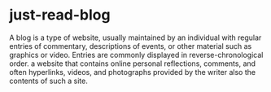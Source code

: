 # just-read-blog
A blog is a type of website, usually maintained by an individual with regular entries of commentary, descriptions of events, or other material such as graphics or video. Entries are commonly displayed in reverse-chronological order. a website that contains online personal reflections, comments, and often hyperlinks, videos, and photographs provided by the writer also the contents of such a site.
